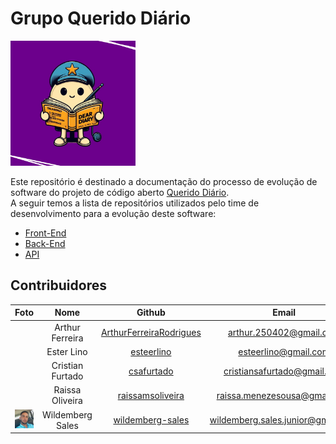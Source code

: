 # Grupo Querido Diário

<img src="./docs/images/logo-querido-diario.jpeg" width="200px" />

Este repositório é destinado a documentação do processo de evolução de software do projeto de código aberto [Querido Diário](https://queridodiario.ok.org.br/).  
A seguir temos a lista de repositórios utilizados pelo time de desenvolvimento para a evolução deste software:

* [Front-End](https://github.com/Wildemberg-Projects/querido-diario-frontend)
* [Back-End](https://github.com/Wildemberg-Projects/querido-diario-backend)
* [API](https://github.com/Wildemberg-Projects/querido-diario-api)


## Contribuidores
| Foto | Nome | Github | Email |
| :--: | :--: | :----: | :---: |
| | Arthur Ferreira | [ArthurFerreiraRodrigues](https://github.com/ArthurFerreiraRodrigues) | arthur.250402@gmail.com |
| | Ester Lino | [esteerlino](https://github.com/esteerlino) | esteerlino@gmail.com |
| | Cristian Furtado | [csafurtado](htwidth="200px"tps://github.com/csafurtado) | cristiansafurtado@gmail.com |
| | Raissa Oliveira | [raissamsoliveira](https://github.com/raissamsoliveira) | raissa.menezesousa@gmail.com |
| <img src="./docs/images/will.jpeg" width="200px" /> | Wildemberg Sales | [wildemberg-sales](https://github.com/wildemberg-sales) | wildemberg.sales.junior@gmail.com | 
